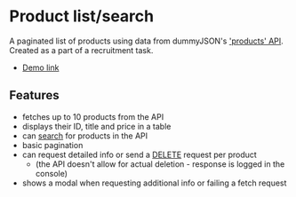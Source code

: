 # Product list/search
A paginated list of products using data from dummyJSON's ['products' API](https://dummyjson.com/docs/products). Created as a part of a recruitment task.

* [Demo link](https://ctgd.xyz/tsttsk-products-render/)

## Features

* fetches up to 10 products from the API
* displays their ID, title and price in a table
* can [search](https://dummyjson.com/docs/products#search) for products in the API
* basic pagination
* can request detailed info or send a [DELETE](https://dummyjson.com/docs/products) request per product
  * (the API doesn't allow for actual deletion - response is logged in the console)
* shows a modal when requesting additional info or failing a fetch request
